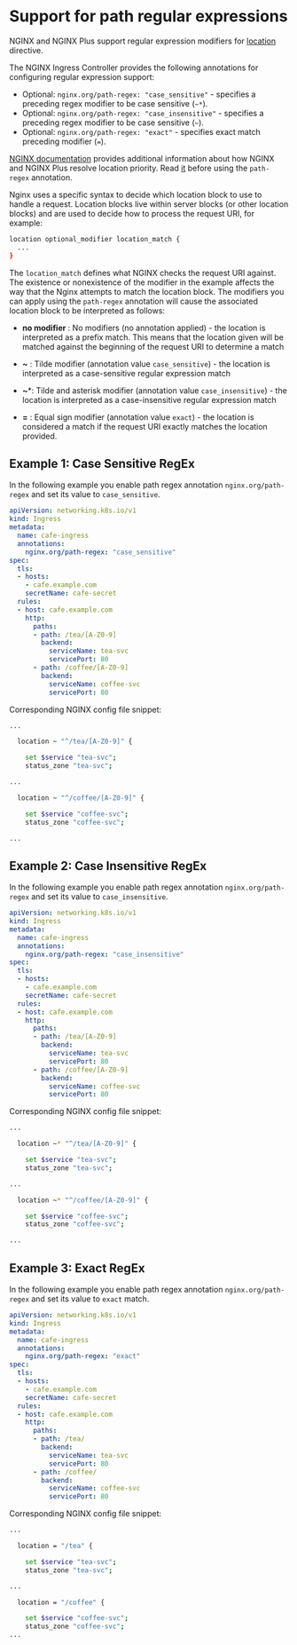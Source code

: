 # Support for path regular expressions

NGINX and NGINX Plus support regular expression modifiers for [location](https://nginx.org/en/docs/http/ngx_http_core_module.html#location) directive.

The NGINX Ingress Controller provides the following annotations for configuring regular expression support:

* Optional: ```nginx.org/path-regex: "case_sensitive"``` - specifies a preceding regex modifier to be case sensitive (`~*`).
* Optional: ```nginx.org/path-regex: "case_insensitive"``` - specifies a preceding regex modifier to be case sensitive (`~`).
* Optional: ```nginx.org/path-regex: "exact"``` - specifies exact match preceding modifier (`=`).

[NGINX documentation](https://docs.nginx.com/nginx/admin-guide/web-server/web-server/#nginx-location-priority) provides additional information about how NGINX and NGINX Plus resolve location priority. Read [it](https://docs.nginx.com/nginx/admin-guide/web-server/web-server/#nginx-location-priority) before using the ``path-regex`` annotation.

Nginx uses a specific syntax to decide which location block to use to handle a request. Location blocks live within server blocks (or other location blocks) and are used to decide how to process the request URI, for example:

```bash
location optional_modifier location_match {
  ...
}
```

The ``location_match`` defines what NGINX checks the request URI against. The existence or nonexistence of the modifier in the example affects the way that the Nginx attempts to match the location block. The modifiers you can apply using the ``path-regex`` annotation will cause the associated location block to be interpreted as follows:

* **no modifier** : No modifiers (no annotation applied) - the location is interpreted as a prefix match. This means that the location given will be matched against the beginning of the request URI to determine a match

* **~** : Tilde modifier (annotation value ``case_sensitive``) - the location is interpreted as a case-sensitive regular expression match

* **~***: Tilde and asterisk modifier (annotation value ``case_insensitive``) - the location is interpreted as a case-insensitive regular expression match

* **=** : Equal sign modifier (annotation value ``exact``) - the location is considered a match if the request URI exactly matches the location provided.

## Example 1: Case Sensitive RegEx

In the following example you enable path regex annotation ``nginx.org/path-regex`` and set its value to `case_sensitive`.

```yaml
apiVersion: networking.k8s.io/v1
kind: Ingress
metadata:
  name: cafe-ingress
  annotations:
    nginx.org/path-regex: "case_sensitive"
spec:
  tls:
  - hosts:
    - cafe.example.com
    secretName: cafe-secret
  rules:
  - host: cafe.example.com
    http:
      paths:
      - path: /tea/[A-Z0-9]
        backend:
          serviceName: tea-svc
          servicePort: 80
      - path: /coffee/[A-Z0-9]
        backend:
          serviceName: coffee-svc
          servicePort: 80
```

Corresponding NGINX config file snippet:

```bash
...

  location ~ "^/tea/[A-Z0-9]" {

    set $service "tea-svc";
    status_zone "tea-svc";

...

  location ~ "^/coffee/[A-Z0-9]" {

    set $service "coffee-svc";
    status_zone "coffee-svc";

...
```

## Example 2: Case Insensitive RegEx

In the following example you enable path regex annotation ``nginx.org/path-regex`` and set its value to `case_insensitive`.

```yaml
apiVersion: networking.k8s.io/v1
kind: Ingress
metadata:
  name: cafe-ingress
  annotations:
    nginx.org/path-regex: "case_insensitive"
spec:
  tls:
  - hosts:
    - cafe.example.com
    secretName: cafe-secret
  rules:
  - host: cafe.example.com
    http:
      paths:
      - path: /tea/[A-Z0-9]
        backend:
          serviceName: tea-svc
          servicePort: 80
      - path: /coffee/[A-Z0-9]
        backend:
          serviceName: coffee-svc
          servicePort: 80
```

Corresponding NGINX config file snippet:

```bash
...

  location ~* "^/tea/[A-Z0-9]" {

    set $service "tea-svc";
    status_zone "tea-svc";

...

  location ~* "^/coffee/[A-Z0-9]" {

    set $service "coffee-svc";
    status_zone "coffee-svc";

...
```

## Example 3: Exact RegEx

In the following example you enable path regex annotation ``nginx.org/path-regex`` and set its value to `exact` match.

```yaml
apiVersion: networking.k8s.io/v1
kind: Ingress
metadata:
  name: cafe-ingress
  annotations:
    nginx.org/path-regex: "exact"
spec:
  tls:
  - hosts:
    - cafe.example.com
    secretName: cafe-secret
  rules:
  - host: cafe.example.com
    http:
      paths:
      - path: /tea/
        backend:
          serviceName: tea-svc
          servicePort: 80
      - path: /coffee/
        backend:
          serviceName: coffee-svc
          servicePort: 80
```

Corresponding NGINX config file snippet:

```bash
...

  location = "/tea" {

    set $service "tea-svc";
    status_zone "tea-svc";

...

  location = "/coffee" {

    set $service "coffee-svc";
    status_zone "coffee-svc";
...
```
